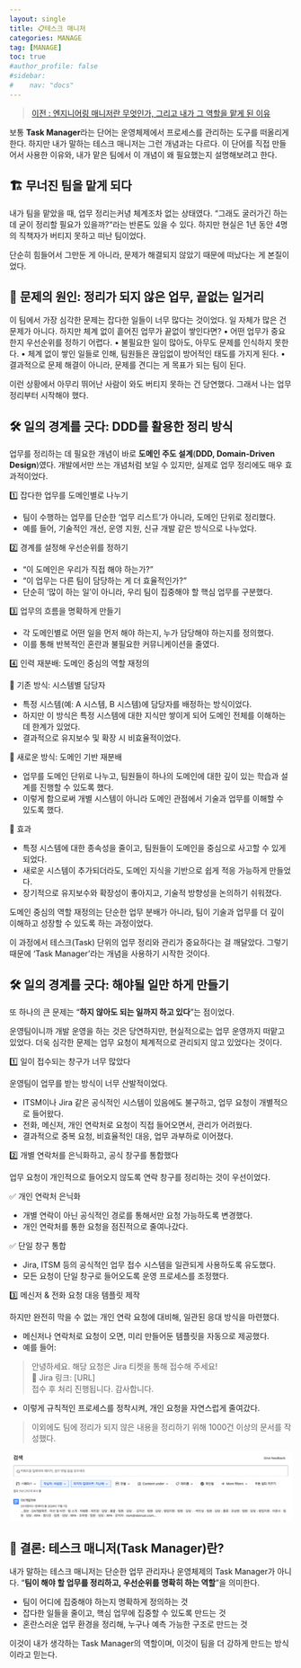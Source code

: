 ```yaml
---
layout: single
title: 📋테스크 매니저
categories: MANAGE
tag: [MANAGE]
toc: true
#author_profile: false
#sidebar:
#    nav: "docs"
---
```


> [이전 : 엔지니어링 매니저란 무엇인가, 그리고 내가 그 역할을 맡게 된 이유](../팀관리_엔지니어링매니저)

보통 **Task Manager**라는 단어는 운영체제에서 프로세스를 관리하는 도구를 떠올리게 한다. 하지만 내가 말하는 테스크 매니저는 그런 개념과는 다르다.
이 단어를 직접 만들어서 사용한 이유와, 내가 맡은 팀에서 이 개념이 왜 필요했는지 설명해보려고 한다.  

## 🏗 무너진 팀을 맡게 되다

내가 팀을 맡았을 때, 업무 정리는커녕 체계조차 없는 상태였다.
“그래도 굴러가긴 하는데 굳이 정리할 필요가 있을까?“라는 반론도 있을 수 있다.
하지만 현실은 1년 동안 4명의 직책자가 버티지 못하고 떠난 팀이었다.

단순히 힘들어서 그만둔 게 아니라, 문제가 해결되지 않았기 때문에 떠났다는 게 본질이었다.

## 🎯 문제의 원인: 정리가 되지 않은 업무, 끝없는 일거리

이 팀에서 가장 심각한 문제는 잡다한 일들이 너무 많다는 것이었다.
일 자체가 많은 건 문제가 아니다. 하지만 체계 없이 흩어진 업무가 끝없이 쌓인다면?
•	어떤 업무가 중요한지 우선순위를 정하기 어렵다.
•	불필요한 일이 많아도, 아무도 문제를 인식하지 못한다.
•	체계 없이 쌓인 일들로 인해, 팀원들은 끊임없이 방어적인 태도를 가지게 된다.
•	결과적으로 문제 해결이 아니라, 문제를 견디는 게 목표가 되는 팀이 된다.

이런 상황에서 아무리 뛰어난 사람이 와도 버티지 못하는 건 당연했다.
그래서 나는 업무 정리부터 시작해야 했다.


## 🛠 일의 경계를 긋다: DDD를 활용한 정리 방식

업무를 정리하는 데 필요한 개념이 바로 **도메인 주도 설계**(**DDD, Domain-Driven Design**)였다.
개발에서만 쓰는 개념처럼 보일 수 있지만, 실제로 업무 정리에도 매우 효과적이었다.

1️⃣ 잡다한 업무를 도메인별로 나누기
-	팀이 수행하는 업무를 단순한 ‘업무 리스트’가 아니라, 도메인 단위로 정리했다.
-	예를 들어, 기술적인 개선, 운영 지원, 신규 개발 같은 방식으로 나누었다.

2️⃣ 경계를 설정해 우선순위를 정하기
-	“이 도메인은 우리가 직접 해야 하는가?”
-	“이 업무는 다른 팀이 담당하는 게 더 효율적인가?”
-	단순히 ‘많이 하는 일’이 아니라, 우리 팀이 집중해야 할 핵심 업무를 구분했다.

3️⃣ 업무의 흐름을 명확하게 만들기
-	각 도메인별로 어떤 일을 먼저 해야 하는지, 누가 담당해야 하는지를 정의했다.
-	이를 통해 반복적인 혼란과 불필요한 커뮤니케이션을 줄였다.

4️⃣ 인력 재분배: 도메인 중심의 역할 재정의  

🔹 기존 방식: 시스템별 담당자
-	특정 시스템(예: A 시스템, B 시스템)에 담당자를 배정하는 방식이었다.
-	하지만 이 방식은 특정 시스템에 대한 지식만 쌓이게 되어 도메인 전체를 이해하는 데 한계가 있었다.
-	결과적으로 유지보수 및 확장 시 비효율적이었다.

🔹 새로운 방식: 도메인 기반 재분배
-	업무를 도메인 단위로 나누고, 팀원들이 하나의 도메인에 대한 깊이 있는 학습과 설계를 진행할 수 있도록 했다.
-	이렇게 함으로써 개별 시스템이 아니라 도메인 관점에서 기술과 업무를 이해할 수 있도록 했다.

🔹 효과
-	특정 시스템에 대한 종속성을 줄이고, 팀원들이 도메인을 중심으로 사고할 수 있게 되었다.
-	새로운 시스템이 추가되더라도, 도메인 지식을 기반으로 쉽게 적응 가능하게 만들었다.
-	장기적으로 유지보수와 확장성이 좋아지고, 기술적 방향성을 논의하기 쉬워졌다.

도메인 중심의 역할 재정의는 단순한 업무 분배가 아니라, 팀이 기술과 업무를 더 깊이 이해하고 성장할 수 있도록 하는 과정이었다.

이 과정에서 테스크(Task) 단위의 업무 정리와 관리가 중요하다는 걸 깨달았다.
그렇기 때문에 ‘Task Manager’라는 개념을 사용하기 시작한 것이다.

## 🛠 일의 경계를 긋다: 해야될 일만 하게 만들기

또 하나의 큰 문제는 “**하지 않아도 되는 일까지 하고 있다**”는 점이었다.

운영팀이니까 개발 운영을 하는 것은 당연하지만, 현실적으로는 업무 운영까지 떠맡고 있었다.
더욱 심각한 문제는 업무 요청이 체계적으로 관리되지 않고 있었다는 것이다.

1️⃣ 일이 접수되는 창구가 너무 많았다

운영팀이 업무를 받는 방식이 너무 산발적이었다.
-	ITSM이나 Jira 같은 공식적인 시스템이 있음에도 불구하고, 업무 요청이 개별적으로 들어왔다.
-	전화, 메신저, 개인 연락처로 요청이 직접 들어오면서, 관리가 어려웠다.
-	결과적으로 중복 요청, 비효율적인 대응, 업무 과부하로 이어졌다.

2️⃣ 개별 연락처를 은닉화하고, 공식 창구를 통합했다

업무 요청이 개인적으로 들어오지 않도록 연락 창구를 정리하는 것이 우선이었다.

✅ 개인 연락처 은닉화
-	개별 연락이 아닌 공식적인 경로를 통해서만 요청 가능하도록 변경했다.
-	개인 연락처를 통한 요청을 점진적으로 줄여나갔다.

✅ 단일 창구 통합
-	Jira, ITSM 등의 공식적인 업무 접수 시스템을 일관되게 사용하도록 유도했다.
-	모든 요청이 단일 창구로 들어오도록 운영 프로세스를 조정했다.

3️⃣ 메신저 & 전화 요청 대응 템플릿 제작

하지만 완전히 막을 수 없는 개인 연락 요청에 대비해, 일관된 응대 방식을 마련했다.
-	메신저나 연락처로 요청이 오면, 미리 만들어둔 템플릿을 자동으로 제공했다.
-	예를 들어:

> 안녕하세요. 해당 요청은 Jira 티켓을 통해 접수해 주세요!  
📌 Jira 링크: [URL]  
접수 후 처리 진행됩니다. 감사합니다.  
 
-	이렇게 규칙적인 프로세스를 정착시켜, 개인 요청을 자연스럽게 줄여갔다.

> 이외에도 팀에 정리가 되지 않은 내용을 정리하기 위해 1000건 이상의 문서를 작성했다. 

<img src="/images/manage/img.png"/>

## 🚀 결론: 테스크 매니저(Task Manager)란?

내가 말하는 테스크 매니저는 단순한 업무 관리자나 운영체제의 Task Manager가 아니다.
“**팀이 해야 할 업무를 정리하고, 우선순위를 명확히 하는 역할**”을 의미한다.
-	팀이 어디에 집중해야 하는지 명확하게 정의하는 것
-	잡다한 일들을 줄이고, 핵심 업무에 집중할 수 있도록 만드는 것
-	혼란스러운 업무 환경을 정리해, 누구나 예측 가능한 구조로 만드는 것

이것이 내가 생각하는 Task Manager의 역할이며,
이것이 팀을 더 강하게 만드는 방식이라고 믿는다.